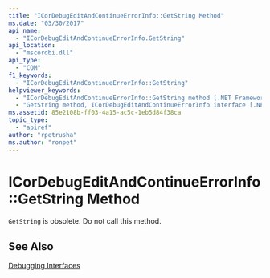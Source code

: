 ```yaml
---
title: "ICorDebugEditAndContinueErrorInfo::GetString Method"
ms.date: "03/30/2017"
api_name: 
  - "ICorDebugEditAndContinueErrorInfo.GetString"
api_location: 
  - "mscordbi.dll"
api_type: 
  - "COM"
f1_keywords: 
  - "ICorDebugEditAndContinueErrorInfo::GetString"
helpviewer_keywords: 
  - "ICorDebugEditAndContinueErrorInfo::GetString method [.NET Framework debugging]"
  - "GetString method, ICorDebugEditAndContinueErrorInfo interface [.NET Framework debugging]"
ms.assetid: 85e2108b-ff03-4a15-ac5c-1eb5d84f38ca
topic_type: 
  - "apiref"
author: "rpetrusha"
ms.author: "ronpet"
---
```

# ICorDebugEditAndContinueErrorInfo::GetString Method
`GetString` is obsolete. Do not call this method.  
  
## See Also  
 [Debugging Interfaces](../../../../docs/framework/unmanaged-api/debugging/debugging-interfaces.md)
